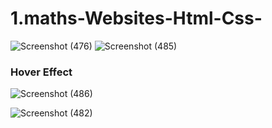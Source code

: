 # 1.maths-Websites-Html-Css-
![Screenshot (476)](https://user-images.githubusercontent.com/94373786/180592375-8dc7ed60-b2b4-4868-919e-da25254def9a.png)
![Screenshot (485)](https://user-images.githubusercontent.com/94373786/180592728-fe9f9731-5374-46d7-b78b-01890901c074.png)



### Hover Effect

![Screenshot (486)](https://user-images.githubusercontent.com/94373786/180592737-389049ea-6455-482a-b811-6658edcd65c0.png)


![Screenshot (482)](https://user-images.githubusercontent.com/94373786/180592529-f5256511-52ec-4d76-82c2-8a4cfe2f2c71.png)
